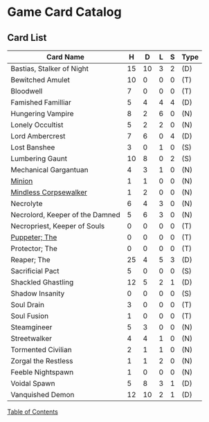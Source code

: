 # __Game Card Catalog__
## __Card List__
| Card Name                        | H  | D  | L | S | Type |
|----------------------------------|----|----|---|---|------|
| Bastias, Stalker of Night        | 15 | 10 | 3 | 2 | (D)  |
| Bewitched Amulet                 | 10 | 0  | 0 | 0 | (T)  |
| Bloodwell                        | 7  | 0  | 0 | 0 | (T)  |
| Famished Familliar               | 5  | 4  | 4 | 4 | (D)  |
| Hungering Vampire                | 8  | 2  | 6 | 0 | (N)  |
| Lonely Occultist                 | 5  | 2  | 2 | 0 | (N)  |
| Lord Ambercrest                  | 7  | 6  | 0 | 4 | (D)  |
| Lost Banshee                     | 3  | 0  | 1 | 0 | (S)  |
| Lumbering Gaunt                  | 10 | 8  | 0 | 2 | (S)  |
| Mechanical Gargantuan            | 4  | 3  | 1 | 0 | (N)  |
| [Minion](./card_descriptions/necromancy/minion.md) | 1  | 1  | 0 | 0 | (N)  |
| [Mindless Corpsewalker](./card_descriptions/necromancy/mindless_corpsewalker.md) | 1  | 2  | 0 | 0 | (N)  |
| Necrolyte                        | 6  | 4  | 3 | 0 | (N)  |
| Necrolord, Keeper of the Damned  | 5  | 6  | 3 | 0 | (N)  |
| Necropriest, Keeper of Souls     | 0  | 0  | 0 | 0 | (T)  |
| [Puppeter; The](./card_descriptions/transmutation/the_puppeteer.md) | 0  | 0  | 0 | 0 | (T)  |
| Protector; The                   | 0  | 0  | 0 | 0 | (T)  |
| Reaper; The                      | 25 | 4  | 5 | 3 | (D)  |
| Sacrificial Pact                 | 5  | 0  | 0 | 0 | (S)  |
| Shackled Ghastling               | 12 | 5  | 2 | 1 | (D)  |
| Shadow Insanity                  | 0  | 0  | 0 | 0 | (S)  |
| Soul Drain                       | 3  | 0  | 0 | 0 | (T)  |
| Soul Fusion                      | 1  | 0  | 0 | 0 | (T)  |
| Steamgineer                      | 5  | 3  | 0 | 0 | (N)  |
| Streetwalker                     | 4  | 4  | 1 | 0 | (N)  |
| Tormented Civilian               | 2  | 1  | 1 | 0 | (N)  |
| Zorgal the Restless              | 1  | 1  | 2 | 0 | (N)  |
| Feeble Nightspawn                | 1  | 0  | 0 | 0 | (N)  |
| Voidal Spawn                     | 5  | 8  | 3 | 1 | (D)  |
| Vanquished Demon                 | 12 | 10 | 2 | 1 | (D)  |

[Table of Contents](01_table_of_contents.md)